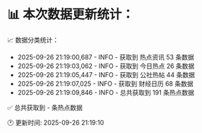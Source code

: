 📊 本次数据更新统计：
==========================

📈 数据分类统计：
- 2025-09-26 21:19:00,687 - INFO - 获取到 热点资讯 53 条数据
- 2025-09-26 21:19:03,062 - INFO - 获取到 今日热点 26 条数据
- 2025-09-26 21:19:05,447 - INFO - 获取到 公社热帖 44 条数据
- 2025-09-26 21:19:07,025 - INFO - 获取到 财经日历 68 条数据
- 2025-09-26 21:19:09,846 - INFO - 总共获取到 191 条热点数据

✅ 总共获取到 - 条热点数据

🕐 更新时间: 2025-09-26 21:19:10
